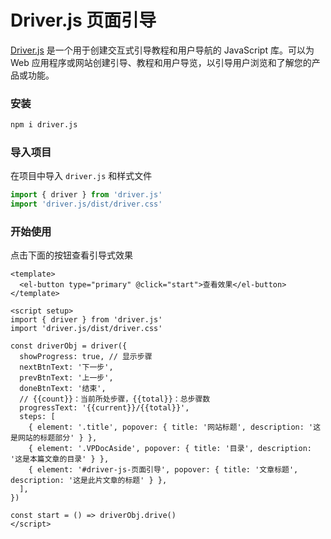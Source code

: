 # Driver.js 页面引导

[Driver.js](https://driverjs.com/) 是一个用于创建交互式引导教程和用户导航的 JavaScript 库。可以为 Web 应用程序或网站创建引导、教程和用户导览，以引导用户浏览和了解您的产品或功能。

### 安装

```bash
npm i driver.js
```

### 导入项目

在项目中导入 `driver.js` 和样式文件

```js
import { driver } from 'driver.js'
import 'driver.js/dist/driver.css'
```

### 开始使用

点击下面的按钮查看引导式效果

<Driver />

```vue
<template>
  <el-button type="primary" @click="start">查看效果</el-button>
</template>

<script setup>
import { driver } from 'driver.js'
import 'driver.js/dist/driver.css'

const driverObj = driver({
  showProgress: true, // 显示步骤
  nextBtnText: '下一步',
  prevBtnText: '上一步',
  doneBtnText: '结束',
  // {{count}}：当前所处步骤，{{total}}：总步骤数
  progressText: '{{current}}/{{total}}',
  steps: [
    { element: '.title', popover: { title: '网站标题', description: '这是网站的标题部分' } },
    { element: '.VPDocAside', popover: { title: '目录', description: '这是本篇文章的目录' } },
    { element: '#driver-js-页面引导', popover: { title: '文章标题', description: '这是此片文章的标题' } },
  ],
})

const start = () => driverObj.drive()
</script>
```

<script setup>
import Driver from '../components/driver.vue'
</script>
